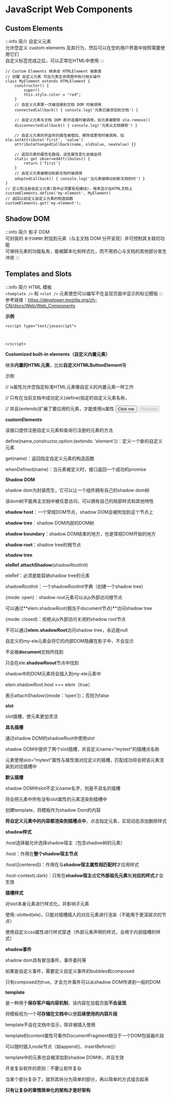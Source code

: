 # JavaScript Web Components
## Custom Elements
:::info 简介
自定义元素  
允许您定义 custom elements 及其行为，然后可以在您的用户界面中按照需要使用它们  
自定义标签完成之后，可以正常在HTML中使用
:::
```js{1,2}
// Custom Elements 继承自 HTMLElement 抽象类
// 创建 自定义元素 可在元素生命周期中执行相关操作
class MyElement extends HTMLElement {
    constructor() {
        super()
        this.style.color = "red";
    }
    // 自定义元素第一次被连接到文档 DOM 时被调用
    connectedCallback() { console.log('元素已被添加到文档') }

    // 自定义元素与文档 DOM 断开连接时被调用，如元素被删除 ele.remove()
    disconnectedCallback() { console.log('元素从文档移除') }

    // 自定义元素的所监听的属性被增加、移除或更改时被调用，如 ele.setAttribute('first', 'value')
    attributeChangedCallback(name, oldValue, newValue) {}

    // 返回元素的属性名数组，这些属性变化会被监视
    static get observedAttributes() {
        return ['first']
    }
    // 自定义元素被移动到新文档时被调用
    adoptedCallback() { console.log('当元素被移动到新文档的时') }
}
// 定义和注册自定义元素(其中必须要有短横线)，用来显示在HTML文档上
customElements.define('my-element', MyElement)
// 返回以前定义自定义元素的构造函数
customElements.get('my-element');
```
## Shadow DOM
:::info 简介
影子 DOM  
可封装的 `影子DOM树` 附加到元素（与主文档 DOM 分开呈现）并可控制其关联的功能  
可保持元素的功能私有，能被脚本化和样式化，而不用担心与文档的其他部分发生冲突
:::
## Templates and Slots
:::info 简介
HTML 模板  
`<template />` 和 `<slot />` 元素使您可以编写不在呈现页面中显示的标记模板
:::
参考链接：https://developer.mozilla.org/zh-CN/docs/Web/Web_Components  




**示例**

<!-- **<my-element first="123">123</my-element>** -->

```
<script type="text/javascript">



</script>
```
**Customized built-in elements（自定义内置元素）**

继承**内置的HTML元素**，比如**自定义HTMLButtonElement**等

示例

<script> // 这个按钮在被点击的时候说 "hello"，该自定义元素继承自HTMLButton元素 class HelloButton extends HTMLButtonElement {   constructor() {     super();     this.addEventListener('click', () => alert("Hello!"));   } } // 注册一个hello-button的元素，指定元素构造器，可选：继承已创建的元素（拥有其属性和方法） customElements.define('hello-button', HelloButton, {extends: 'button'}); </script>

// is属性允许您指定标准HTML元素像自定义的内置元素一样工作

// 只有在当前文档中成功定义(define)指定的自定义元素名称，

// 并且(extends)扩展了要应用的元素，才能使用is属性   <button is="hello-button">Click me</button>   <button is="hello-button" disabled>Disabled</button>

**customElements**

该接口提供注册自定义元素和查询已注册的元素的方法

define(name,constructor,option:{extends: 'element'})：定义一个新的自定义元素

get(name)：返回指定自定义元素的构造函数

whenDefined(name)：当元素被定义时，接口返回一个成功的promise

**Shadow DOM**

shadow dom为封装而生，它可以让一个组件拥有自己的shadow dom树

该dom树不能再主文档中被任意访问，可以拥有自己的局部样式和其他特性

**shadow host**：一个常规DOM节点，shadow DOM会被附加到这个节点上

**shadow tree**：shadow DOM内部的DOM树

**shadow boundary**：shadow DOM结束的地方，也是常规DOM开始的地方

**shadow root**：shadow tree的根节点

**shadow tree**

**eleRef**.**attachShadow**(shadowRootInit)

eleRef：必须是能容纳shadow tree的元素

shadowRootInit：一个shadowRootInit字典（创建一个shadow tree）

{mode: open}：shadow rout元素可以从js外部访问根节点

可以通过**elem.shadowRoot(相当于document节点)**访问shadow tree

{mode: closed}：拒绝从js外部访问关闭的shadow root节点

不可以通过**elem.shadowRoot**访问shadow tree，永远是null


自定义的my-ele元素会将它的内部DOM隐藏在影子中，不会显示

不会被**document**文档所找到

只会在ele.**shadowRoout**节点中找到

shadow中的DOM元素将会插入到my-ele元素中

elem.shadowRoot.host === elem（true）

表示attachShadow({mode：‘open’})；否则为false

**slot**

slot插槽，使元素更加灵活

**具名插槽**


通过shadow DOM的shadowRoot中使用slot

shadow DOM中提供了两个slot插槽，并且定义name=“mytext”的插槽点名称

元素使用slot=“mytext”属性与属性值对应定义的插槽，匹配成功将会把该元素渲染到对应插槽中

**默认插槽**


shadow DOM中slot不定义name名字，则是不具名的插槽

将会把元素中所有没有slot属性的元素渲染到插槽中


创建template，将模板作为shadow Dom的内容

**将自定义元素中的内容都渲染到插槽点中**，点击指定元素，实现动态添加删除样式

**shadow样式**

:host选择器允许选择shadow宿主（包含shadow树的元素）


:host：作用在**整个shadow宿主节点**

:host([centered])：作用在与**shadow宿主属性相匹配时**才应用样式

:host-context(.dark)：只有在**shadow宿主**或**它外部祖先元素**有**对应的样式**才会生效

**插槽样式**

对slot本身元素进行样式化，并影响子元素


使用::slotted(ele)，只能对插槽插入的对应元素进行渲染（不能用于更深层次的节点）


使用自定义css属性进行样式穿透（外部元素声明的样式，会用于内部插槽的样式）


**shadow事件**

shadow dom具有冒泡事件、事件委托等

如果是自定义事件，需要定义自定义事件的bubbles和composed


只有composed为true，才会允许事件可以从shadow DOM传递到一般的DOM

**template**

是一种用于**保存客户端内容机制**，该内容在加载页面**不会呈现**

将模板视为一个**可存储在文档中**以便**后续使用的内容片段**

template不会在文档中显示，除非被插入使用

template的content属性可看作DocumentFragment相当于一个DOM包装器片段

可以随时插入node节点（如append()、insertBefore()）


template中的元素也会被添加到shadow DOM中，并且生效

开发复杂软件的原则：不要让软件复杂

当某个部分复杂了，就将其拆分为简单的部分，再以简单的方式组合起来

**只有让复杂的事情简单化的架构才是好架构**



